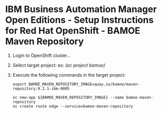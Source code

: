 # IBM Business Automation Manager Open Editions - Setup Instructions for Red Hat OpenShift - BAMOE Maven Repository

1.  Login to OpenShift cluster...
2.  Select target project: ex: _(oc project bamoe)_
3.  Execute the following commands in the target project:

    ```shell
    export BAMOE_MAVEN_REPOSITORY_IMAGE=quay.io/bamoe/maven-repository:9.2.1-ibm-0005

    oc new-app ${BAMOE_MAVEN_REPOSITORY_IMAGE} --name bamoe-maven-repository
    oc create route edge --service=bamoe-maven-repository
    ```